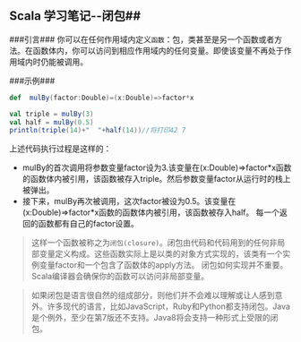## Scala 学习笔记--闭包##

###引言###
你可以在任何作用域内定义`函数`：包，类甚至是另一个函数或者方法。在函数体内，你可以访问到相应作用域内的任何变量。即使该变量不再处于作用域内时仍能被调用。


###示例###
```scala
def  mulBy(factor:Double)=(x:Double)=>factor*x

val triple = mulBy(3)
val half = mulBy(0.5)
println(triple(14)+"  "+half(14))//将打印42 7
```
上述代码执行过程是这样的：
* mulBy的首次调用将参数变量factor设为3.该变量在(x:Double)=>factor*x函数的函数体内被引用，该函数被存入triple。然后参数变量factor从运行时的栈上被弹出。
* 接下来，mulBy再次被调用，这次factor被设为0.5。该变量在(x:Double)=>factor*x函数的函数体内被引用，该函数被存入half。
每一个返回的函数都有自己的factor设置。 

>这样一个函数被称之为`闭包(closure)`。闭包由代码和代码用到的任何非局部变量定义构成。这些函数实际上是以类的对象方式实现的，该类有一个实例变量factor和一个包含了函数体的apply方法。
闭包如何实现并不重要。Scala编译器会确保你的函数可以访问非局部变量。      

>如果闭包是语言很自然的组成部分，则他们并不会难以理解或让人感到意外。许多现代的语言，比如JavaScript，Ruby和Python都支持闭包。Java是个例外，至少在第7版还不支持。Java8将会支持一种形式上受限的闭包。
